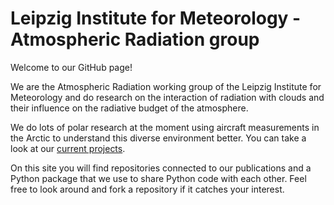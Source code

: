 # Leipzig Institute for Meteorology - Atmospheric Radiation group

Welcome to our GitHub page! 

We are the Atmospheric Radiation working group of the Leipzig Institute for Meteorology and do research on the interaction of radiation with clouds and their influence on the radiative budget of the atmosphere.

We do lots of polar research at the moment using aircraft measurements in the Arctic to understand this diverse environment better.
You can take a look at our [current projects](https://www.physgeo.uni-leipzig.de/en/institute-for-meteorology/research/workinggroupatmosphericradiation/research/researchprojects#c405077).

On this site you will find repositories connected to our publications and a Python package that we use to share Python code with each other. Feel free to look around and fork a repository if it catches your interest.
